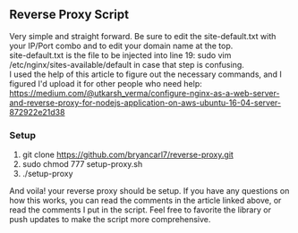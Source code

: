 ## Reverse Proxy Script ##
Very simple and straight forward. Be sure to edit the site-default.txt 
with your IP/Port combo and to edit your domain name at the top. 
<br>
site-default.txt is the file to be injected into line 19: sudo vim /etc/nginx/sites-available/default in case that step is confusing.
<br>
I used the help of this article to figure out the necessary commands, and I figured I'd upload it for other people who need help: https://medium.com/@utkarsh_verma/configure-nginx-as-a-web-server-and-reverse-proxy-for-nodejs-application-on-aws-ubuntu-16-04-server-872922e21d38

### Setup ###
1. git clone https://github.com/bryancarl7/reverse-proxy.git
2. sudo chmod 777 setup-proxy.sh
3. ./setup-proxy

And voila! your reverse proxy should be setup. If you have any questions on how this works, you can read the comments in the article linked above, or read the comments I put in the script. Feel free to favorite the library or push updates to make the script more comprehensive.